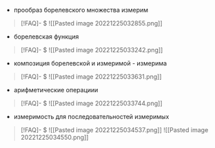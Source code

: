 - прообраз борелевского множества измерим
> [!FAQ]- $
>![[Pasted image 20221225032855.png]]

- борелевская функция
> [!FAQ]- $
> ![[Pasted image 20221225033242.png]]

- композиция борелевской и измеримой - измерима
> [!FAQ]- $
>![[Pasted image 20221225033631.png]]

- арифметические операциии
> [!FAQ]- $
> ![[Pasted image 20221225033744.png]]

- измеримость для последовательностей измеримых
> [!FAQ]- $
> ![[Pasted image 20221225034537.png]] ![[Pasted image 20221225034550.png]]

